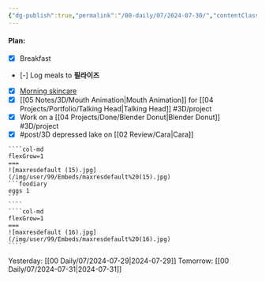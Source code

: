 ```yaml
---
{"dg-publish":true,"permalink":"/00-daily/07/2024-07-30/","contentClasses":"daily Tuesday page-white","noteIcon":"","created":"2025-01-21T01:20:16.219+10:00","updated":"2025-01-21T15:25:26.485+10:00"}
---
```


#### Plan:
- [x] Breakfast
- [-] Log meals to **필라이즈**
- [x] [Morning skincare](Mask.png)
- [x] [[05 Notes/3D/Mouth Animation\|Mouth Animation]] for [[04 Projects/Portfolio/Talking Head\|Talking Head]] #3D/project
- [x] Work on a [[04 Projects/Done/Blender Donut\|Blender Donut]] #3D/project
- [x] #post/3D depressed lake on [[02 Review/Cara\|Cara]]

`````col
````col-md
flexGrow=1
===
![maxresdefault (15).jpg](/img/user/99/Embeds/maxresdefault%20(15).jpg)
```foodiary 
eggs 1
```
````
````col-md
flexGrow=1
===
![maxresdefault (16).jpg](/img/user/99/Embeds/maxresdefault%20(16).jpg)
````
`````
Yesterday: [[00 Daily/07/2024-07-29\|2024-07-29]]
Tomorrow: [[00 Daily/07/2024-07-31\|2024-07-31]]